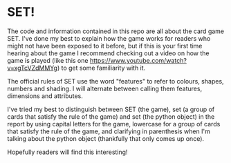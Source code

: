 # SET!
The code and information contained in this repo are all about the card game SET. I've done my best to explain how the game works for readers who might not have been exposed to it before, but if this is your first time hearing about the game I recommend checking out a video on how the game is played (like this one https://www.youtube.com/watch?v=xgTcVZdMMYg) to get some familiarity with it. 

The official rules of SET use the word "features" to refer to colours, shapes, numbers and shading. I will alternate between calling them features, dimensions and attributes. 

I've tried my best to distinguish between SET (the game), set (a group of cards that satisfy the rule of the game) and set (the python object) in the report by using capital letters for the game, lowercase for a group of cards that satisfy the rule of the game, and clarifying in parenthesis when I'm talking about the python object (thankfully that only comes up once). 

Hopefully readers will find this interesting! 
